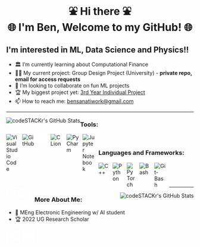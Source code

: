 <div align="center">
  <center><h1>⛲ Hi there ⛲ <br />🌐 I'm Ben, Welcome to my GitHub! 🌐</h1></center>
</div>

## I'm interested in ML, Data Science and Physics!!
- 🏛️ I’m currently learning about Computational Finance
- 🧑‍💻 My current project: Group Design Project (University) - **private repo, email for access requests**
- 🚀 I’m looking to collaborate on fun ML projects
- 🏆 My biggest project yet: [3rd Year Individual Project](https://github.com/ben-sanati/P3-IP-Class-Granular-Classifications)
- 📫 How to reach me: bensanatiwork@gmail.com

---

<a href="https://github.com/ben-sanati"><img align="left" alt="codeSTACKr's GitHub Stats" src="https://github-readme-stats-eight-theta.vercel.app/api?username=ben-sanati&count_private=true&show_icons=true&hide_border=true&cardType=level&theme=tokyonight&icon_color=aa00d6&text_color=22d6c4" /></a>

### Tools:

<a href="https://code.visualstudio.com/"><img align="left" alt="Visual Studio Code" width="33px" src="https://cdn.jsdelivr.net/gh/devicons/devicon/icons/vscode/vscode-original.svg" style="padding-right:10px;" /></a>
<a href="https://github.com/"><img align="left" alt="GitHub" width="33px" src="https://user-images.githubusercontent.com/3369400/139447912-e0f43f33-6d9f-45f8-be46-2df5bbc91289.png" style="padding-right:10px;" /></a>
<a href="https://ubuntu.com/"><img align="left" alt="Terminal" width="33px" src="./img/terminal-dark.svg" /></a>
<a href="https://www.jetbrains.com/clion/"><img align="left" alt="CLion" width="33px" src="https://upload.wikimedia.org/wikipedia/commons/6/62/Clion.svg" style="padding-right:10px;" /></a>
<a href="https://www.jetbrains.com/pycharm/"><img align="left" alt="PyCharm" width="33px" src="https://upload.wikimedia.org/wikipedia/commons/1/1d/PyCharm_Icon.svg" style="padding-right:10px;" /></a>
<a href="https://jupyter.org/"><img align="left" alt="Jupyter Notebook" width="33px" src="https://upload.wikimedia.org/wikipedia/commons/3/38/Jupyter_logo.svg" style="padding-right:10px;" /></a>

<br />

### Languages and Frameworks:

<a href="https://en.wikipedia.org/wiki/C%2B%2B"><img align="left" alt="C++" width="28px" src="https://upload.wikimedia.org/wikipedia/commons/1/18/ISO_C%2B%2B_Logo.svg" style="padding-right:10px;" /></a>
<a href="https://www.python.org/"><img align="left" alt="Python" width="28px" src="https://upload.wikimedia.org/wikipedia/commons/c/c3/Python-logo-notext.svg" style="padding-right:10px;" /></a>
<a href="https://pytorch.org/get-started/locally/"><img align="left" alt="PyTorch" width="24px" src="https://upload.wikimedia.org/wikipedia/commons/1/10/PyTorch_logo_icon.svg" style="padding-right:10px;" /></a>
<a href="https://www.gnu.org/software/bash/"><img align="left" alt="Bash" width="30px" src="https://upload.wikimedia.org/wikipedia/commons/4/4b/Bash_Logo_Colored.svg" style="padding-right:10px;" /></a>
<a href="https://git-scm.com/"><img align="left" alt="Git-Bash" width="30px" src="https://upload.wikimedia.org/wikipedia/commons/3/3f/Git_icon.svg" style="padding-right:10px;" /></a>
<a href="https://www.latex-project.org/"><img align="left" alt="Latex" width="66px" src="./img/LatexImg.png" style="padding-right:10px;" /></a>


<br />
<br />
<br />

---

<a href="https://github.com/ben-sanati"><img align="right" alt="codeSTACKr's GitHub Stats" src="https://github-readme-stats-eight-theta.vercel.app/api/top-langs/?username=ben-sanati&langs_count=6&layout=compact" /></a>

### More About Me:

- 🤖 MEng Electronic Engineering w/ AI student
- 🏆 2022 UG Research Scholar 

<a href=./files/CV.pdf><img align="left" alt="CV" width="33px" src="./img/CV.png" style="padding-right:10px;" /></a>
<a href="https://www.linkedin.com/in/benjamin-sanati"><img align="left" alt="LinkedIn" width="33px" src="./img/linkedin-dark.svg" style="padding-right:10px;" /></a>
